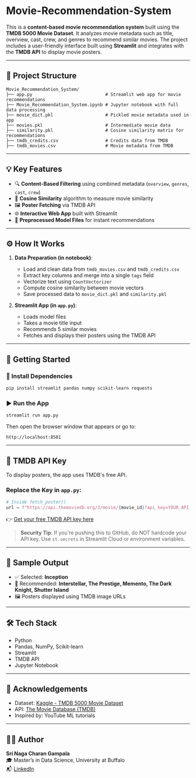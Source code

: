 # Movie-Recommendation-System
This is a **content-based movie recommendation system** built using the **TMDB 5000 Movie Dataset**. It analyzes movie metadata such as title, overview, cast, crew, and genres to recommend similar movies. The project includes a user-friendly interface built using **Streamlit** and integrates with the **TMDB API** to display movie posters.

---

## 📁 Project Structure

```
Movie_Recommendation_System/
├── app.py                            # Streamlit web app for movie recommendations
├── Movie_Recommendation_System.ipynb # Jupyter notebook with full data processing
├── movie_dict.pkl                    # Pickled movie metadata used in app
├── movies.pkl                        # Intermediate movie data
├── similarity.pkl                    # Cosine similarity matrix for recommendations
├── tmdb_credits.csv                  # Credits data from TMDB
├── tmdb_movies.csv                   # Movie metadata from TMDB
```

---

## 💡 Key Features

- 🔍 **Content-Based Filtering** using combined metadata (`overview`, `genres`, `cast`, `crew`)
- 🎯 **Cosine Similarity** algorithm to measure movie similarity
- 🖼️ **Poster Fetching** via TMDB API
- 🌐 **Interactive Web App** built with Streamlit
- 💾 **Preprocessed Model Files** for instant recommendations

---

## ⚙️ How It Works

1. **Data Preparation (in notebook)**:
   - Load and clean data from `tmdb_movies.csv` and `tmdb_credits.csv`
   - Extract key columns and merge into a single `tags` field
   - Vectorize text using `CountVectorizer`
   - Compute cosine similarity between movie vectors
   - Save processed data to `movie_dict.pkl` and `similarity.pkl`

2. **Streamlit App (in `app.py`)**:
   - Loads model files
   - Takes a movie title input
   - Recommends 5 similar movies
   - Fetches and displays their posters using the TMDB API

---

## 🚀 Getting Started

### 🧩 Install Dependencies

```bash
pip install streamlit pandas numpy scikit-learn requests
```

### ▶️ Run the App

```bash
streamlit run app.py
```

Then open the browser window that appears or go to:
```
http://localhost:8501
```

---

## 🔐 TMDB API Key

To display posters, the app uses TMDB's free API.

### Replace the Key in `app.py`:

```python
# Inside fetch_poster()
url = f"https://api.themoviedb.org/3/movie/{movie_id}?api_key=YOUR_API_KEY&language=en-US"
```

👉 [Get your free TMDB API key here](https://www.themoviedb.org/settings/api)

> **Security Tip**: If you're pushing this to GitHub, do NOT hardcode your API key. Use `st.secrets` in Streamlit Cloud or environment variables.

---

## 🌟 Sample Output

- ✅ Selected: **Inception**
- 🔁 Recommended: **Interstellar, The Prestige, Memento, The Dark Knight, Shutter Island**
- 🖼️ Posters displayed using TMDB image URLs

---

## 🛠 Tech Stack

- Python
- Pandas, NumPy, Scikit-learn
- Streamlit
- TMDB API
- Jupyter Notebook

---

## 📎 Acknowledgements

- Dataset: [Kaggle - TMDB 5000 Movie Dataset](https://www.kaggle.com/datasets/tmdb/tmdb-movie-metadata)
- API: [The Movie Database (TMDB)](https://www.themoviedb.org/)
- Inspired by: YouTube ML tutorials
---

## 👨‍💻 Author

**Sri Naga Charan Gampala**  
🎓 Master’s in Data Science, University at Buffalo  
📬 [LinkedIn]([https://www.linkedin.com/](https://www.linkedin.com/in/srinagacharang)) 
